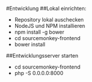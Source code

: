 #Entwicklung
##Lokal einrichten:
- Repository lokal auschecken
- NodeJS und NPM installieren
- npm install -g bower
- cd sourcemonkey-frontend
- bower install

##Entwicklungsserver starten
- cd sourcemonkey-frontend
- php -S 0.0.0.0:8000 

